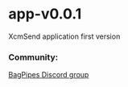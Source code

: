 # app-v0.0.1
XcmSend application first version


### Community:  
[BagPipes Discord group](https://discord.gg/RpbJKfkvs)     

